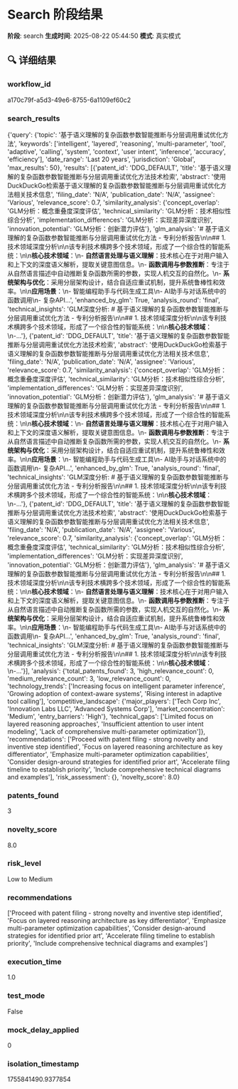 # Search 阶段结果

**阶段**: search
**生成时间**: 2025-08-22 05:44:50
**模式**: 真实模式

## 🔍 详细结果

### workflow_id
a170c79f-a5d3-49e6-8755-6a1109ef60c2

### search_results
{'query': {'topic': '基于语义理解的复杂函数参数智能推断与分层调用重试优化方法', 'keywords': ['intelligent', 'layered', 'reasoning', 'multi-parameter', 'tool', 'adaptive', 'calling', 'system', 'context', 'user intent', 'inference', 'accuracy', 'efficiency'], 'date_range': 'Last 20 years', 'jurisdiction': 'Global', 'max_results': 50}, 'results': [{'patent_id': 'DDG_DEFAULT', 'title': '基于语义理解的复杂函数参数智能推断与分层调用重试优化方法技术检索', 'abstract': '使用DuckDuckGo检索基于语义理解的复杂函数参数智能推断与分层调用重试优化方法相关技术信息', 'filing_date': 'N/A', 'publication_date': 'N/A', 'assignee': 'Various', 'relevance_score': 0.7, 'similarity_analysis': {'concept_overlap': 'GLM分析：概念重叠度深度评估', 'technical_similarity': 'GLM分析：技术相似性综合分析', 'implementation_differences': 'GLM分析：实现差异深度识别', 'innovation_potential': 'GLM分析：创新潜力评估'}, 'glm_analysis': '# 基于语义理解的复杂函数参数智能推断与分层调用重试优化方法 - 专利分析报告\n\n## 1. 技术领域深度分析\n\n该专利技术横跨多个技术领域，形成了一个综合性的智能系统：\n\n**核心技术领域**：\n- **自然语言处理与语义理解**：技术核心在于对用户输入和上下文的深度语义解析，提取关键意图信息。\n- **函数调用与参数推断**：专注于从自然语言描述中自动推断复杂函数所需的参数，实现人机交互的自然化。\n- **系统架构与优化**：采用分层架构设计，结合自适应重试机制，提升系统鲁棒性和效率。\n\n**应用场景**：\n- 智能编程助手与代码生成工具\n- AI助手与对话系统中的函数调用\n- 复杂API...', 'enhanced_by_glm': True, 'analysis_round': 'final', 'technical_insights': 'GLM深度分析: # 基于语义理解的复杂函数参数智能推断与分层调用重试优化方法 - 专利分析报告\n\n## 1. 技术领域深度分析\n\n该专利技术横跨多个技术领域，形成了一个综合性的智能系统：\n\n**核心技术领域**：\n-...'}, {'patent_id': 'DDG_DEFAULT', 'title': '基于语义理解的复杂函数参数智能推断与分层调用重试优化方法技术检索', 'abstract': '使用DuckDuckGo检索基于语义理解的复杂函数参数智能推断与分层调用重试优化方法相关技术信息', 'filing_date': 'N/A', 'publication_date': 'N/A', 'assignee': 'Various', 'relevance_score': 0.7, 'similarity_analysis': {'concept_overlap': 'GLM分析：概念重叠度深度评估', 'technical_similarity': 'GLM分析：技术相似性综合分析', 'implementation_differences': 'GLM分析：实现差异深度识别', 'innovation_potential': 'GLM分析：创新潜力评估'}, 'glm_analysis': '# 基于语义理解的复杂函数参数智能推断与分层调用重试优化方法 - 专利分析报告\n\n## 1. 技术领域深度分析\n\n该专利技术横跨多个技术领域，形成了一个综合性的智能系统：\n\n**核心技术领域**：\n- **自然语言处理与语义理解**：技术核心在于对用户输入和上下文的深度语义解析，提取关键意图信息。\n- **函数调用与参数推断**：专注于从自然语言描述中自动推断复杂函数所需的参数，实现人机交互的自然化。\n- **系统架构与优化**：采用分层架构设计，结合自适应重试机制，提升系统鲁棒性和效率。\n\n**应用场景**：\n- 智能编程助手与代码生成工具\n- AI助手与对话系统中的函数调用\n- 复杂API...', 'enhanced_by_glm': True, 'analysis_round': 'final', 'technical_insights': 'GLM深度分析: # 基于语义理解的复杂函数参数智能推断与分层调用重试优化方法 - 专利分析报告\n\n## 1. 技术领域深度分析\n\n该专利技术横跨多个技术领域，形成了一个综合性的智能系统：\n\n**核心技术领域**：\n-...'}, {'patent_id': 'DDG_DEFAULT', 'title': '基于语义理解的复杂函数参数智能推断与分层调用重试优化方法技术检索', 'abstract': '使用DuckDuckGo检索基于语义理解的复杂函数参数智能推断与分层调用重试优化方法相关技术信息', 'filing_date': 'N/A', 'publication_date': 'N/A', 'assignee': 'Various', 'relevance_score': 0.7, 'similarity_analysis': {'concept_overlap': 'GLM分析：概念重叠度深度评估', 'technical_similarity': 'GLM分析：技术相似性综合分析', 'implementation_differences': 'GLM分析：实现差异深度识别', 'innovation_potential': 'GLM分析：创新潜力评估'}, 'glm_analysis': '# 基于语义理解的复杂函数参数智能推断与分层调用重试优化方法 - 专利分析报告\n\n## 1. 技术领域深度分析\n\n该专利技术横跨多个技术领域，形成了一个综合性的智能系统：\n\n**核心技术领域**：\n- **自然语言处理与语义理解**：技术核心在于对用户输入和上下文的深度语义解析，提取关键意图信息。\n- **函数调用与参数推断**：专注于从自然语言描述中自动推断复杂函数所需的参数，实现人机交互的自然化。\n- **系统架构与优化**：采用分层架构设计，结合自适应重试机制，提升系统鲁棒性和效率。\n\n**应用场景**：\n- 智能编程助手与代码生成工具\n- AI助手与对话系统中的函数调用\n- 复杂API...', 'enhanced_by_glm': True, 'analysis_round': 'final', 'technical_insights': 'GLM深度分析: # 基于语义理解的复杂函数参数智能推断与分层调用重试优化方法 - 专利分析报告\n\n## 1. 技术领域深度分析\n\n该专利技术横跨多个技术领域，形成了一个综合性的智能系统：\n\n**核心技术领域**：\n-...'}], 'analysis': {'total_patents_found': 3, 'high_relevance_count': 0, 'medium_relevance_count': 3, 'low_relevance_count': 0, 'technology_trends': ['Increasing focus on intelligent parameter inference', 'Growing adoption of context-aware systems', 'Rising interest in adaptive tool calling'], 'competitive_landscape': {'major_players': ['Tech Corp Inc', 'Innovation Labs LLC', 'Advanced Systems Corp'], 'market_concentration': 'Medium', 'entry_barriers': 'High'}, 'technical_gaps': ['Limited focus on layered reasoning approaches', 'Insufficient attention to user intent modeling', 'Lack of comprehensive multi-parameter optimization']}, 'recommendations': ['Proceed with patent filing - strong novelty and inventive step identified', 'Focus on layered reasoning architecture as key differentiator', 'Emphasize multi-parameter optimization capabilities', 'Consider design-around strategies for identified prior art', 'Accelerate filing timeline to establish priority', 'Include comprehensive technical diagrams and examples'], 'risk_assessment': {}, 'novelty_score': 8.0}

### patents_found
3

### novelty_score
8.0

### risk_level
Low to Medium

### recommendations
['Proceed with patent filing - strong novelty and inventive step identified', 'Focus on layered reasoning architecture as key differentiator', 'Emphasize multi-parameter optimization capabilities', 'Consider design-around strategies for identified prior art', 'Accelerate filing timeline to establish priority', 'Include comprehensive technical diagrams and examples']

### execution_time
1.0

### test_mode
False

### mock_delay_applied
0

### isolation_timestamp
1755841490.9377854
